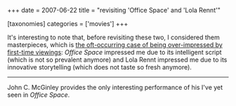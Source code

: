 +++
date = 2007-06-22
title = "revisiting 'Office Space' and 'Lola Rennt'"

[taxonomies]
categories = ['movies']
+++

It's interesting to note that, before revisiting these two, I
considered them masterpieces, which is [the oft-occurring case of being
over-impressed by first-time viewings][]: *Office Space* impressed me
due to its intelligent script (which is not so prevalent anymore) and
Lola Rennt impressed me due to its innovative storytelling (which does
not taste so fresh anymore).

---

John C. McGinley provides the only interesting performance of his I've
yet seen in *Office Space*.

  [the oft-occurring case of being over-impressed by first-time
  viewings]: http://tshepang.net/the-case-of-the-matrix-reloaded
